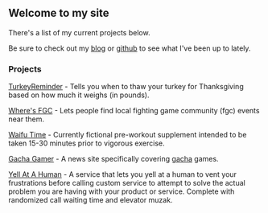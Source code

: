 ## Welcome to my site

There's a list of my current projects below.

Be sure to check out my [blog](http://douglasbowen.com/post) or [github](http://github.com/notdb) to see what I've been up to lately.

### Projects

[TurkeyReminder](http://turkeyreminder.com) - Tells you when to thaw your turkey for Thanksgiving based on how much it weighs (in pounds).

[Where's FGC](http://wheresfgc.com) - Lets people find local fighting game community (fgc) events near them. 

[Waifu Time](http://waifutime.com) - Currently fictional pre-workout supplement intended to be taken 15-30 minutes prior to vigorous exercise.

[Gacha Gamer](http://gachagamer.com) - A news site specifically covering [gacha](https://en.wikipedia.org/wiki/Gacha_game) games.

[Yell At A Human](http://www.yellatahuman.com) - A service that lets you yell at a human to vent your frustrations before calling custom service to attempt to solve the actual problem you are having with your product or service. Complete with randomized call waiting time and elevator muzak. 
